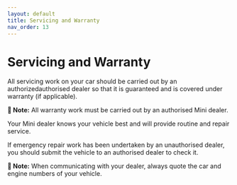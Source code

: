 ```yaml
---
layout: default
title: Servicing and Warranty
nav_order: 13
---
```


# Servicing and Warranty

All servicing work on your car should be carried out by an authorizedauthorised dealer so that it is guaranteed and is covered under warranty (if applicable).

**📝 Note:** All warranty work must be carried out by an authorised Mini dealer.

Your Mini dealer knows your vehicle best and will provide routine and repair service.

If emergency repair work has been undertaken by an unauthorised dealer, you should submit the vehicle to an authorised dealer to check it.

**📝 Note:** When communicating with your dealer, always quote the car and engine numbers of your vehicle.